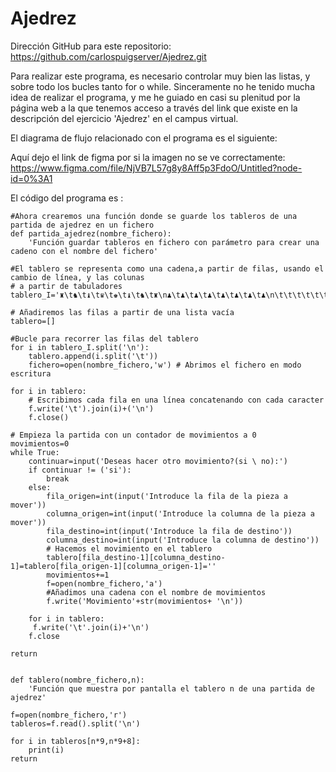 # Ajedrez

Dirección GitHub para este repositorio: https://github.com/carlospuigserver/Ajedrez.git



Para realizar este programa, es necesario controlar muy bien las listas, y sobre todo los bucles tanto for o while. Sinceramente no he tenido mucha idea de realizar el programa, y me he guiado en casi su plenitud por la página web a la que tenemos acceso a través del link que existe en la descripción del ejercicio 'Ajedrez'  en el campus virtual.





El diagrama de flujo relacionado con el programa es el siguiente:







Aquí dejo el link de figma por si la imagen no se ve correctamente: https://www.figma.com/file/NjVB7L57g8y8Aff5p3FdoO/Untitled?node-id=0%3A1







El código del programa es :
```
#Ahora crearemos una función donde se guarde los tableros de una partida de ajedrez en un fichero
def partida_ajedrez(nombre_fichero):
    'Función guardar tableros en fichero con parámetro para crear una cadeno con el nombre del fichero'

#El tablero se representa como una cadena,a partir de filas, usando el cambio de línea, y las colunas 
# a partir de tabuladores
tablero_I='♜\t♞\t♝\t♛\t♚\t♝\t♞\t♜\n♟\t♟\t♟\t♟\t♟\t♟\t♟\t♟\n\t\t\t\t\t\t\t\n\t\t\t\t\t\t\t\n\t\t\t\t\t\t\t\n\t\t\t\t\t\t\t\n♙\t♙\t♙\t♙\t♙\t♙\t♙\t♙\n♖\t♘\t♗\t♕\t♔\t♗\t♘\t♖'

# Añadiremos las filas a partir de una lista vacía
tablero=[]

#Bucle para recorrer las filas del tablero
for i in tablero_I.split('\n'):
    tablero.append(i.split('\t'))
    fichero=open(nombre_fichero,'w') # Abrimos el fichero en modo escritura

for i in tablero:
    # Escribimos cada fila en una línea concatenando con cada caracter
    f.write('\t').join(i)+('\n')
    f.close()

# Empieza la partida con un contador de movimientos a 0
movimientos=0
while True:
    continuar=input('Deseas hacer otro movimiento?(si \ no):')
    if continuar != ('si'):
        break
    else:
        fila_origen=int(input('Introduce la fila de la pieza a mover'))
        columna_origen=int(input('Introduce la columna de la pieza a mover'))
        fila_destino=int(input('Introduce la fila de destino'))
        columna_destino=int(input('Introduce la columna de destino'))
        # Hacemos el movimiento en el tablero
        tablero[fila_destino-1][columna_destino-1]=tablero[fila_origen-1][columna_origen-1]=''
        movimientos+=1
        f=open(nombre_fichero,'a')
        #Añadimos una cadena con el nombre de movimientos
        f.write('Movimiento'+str(movimientos+ '\n'))
    
    for i in tablero:
     f.write('\t'.join(i)+'\n')
    f.close

return    


def tablero(nombre_fichero,n):
    'Función que muestra por pantalla el tablero n de una partida de ajedrez'

f=open(nombre_fichero,'r')
tableros=f.read().split('\n')

for i in tableros[n*9,n*9+8]:
    print(i)
return

